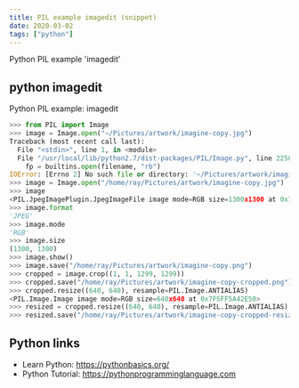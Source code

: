 ```yaml
---
title: PIL example imagedit (snippet)
date: 2020-03-02
tags: ["python"]
---
```

Python PIL example 'imagedit'


## python imagedit

Python PIL example: imagedit

```python
>>> from PIL import Image
>>> image = Image.open("~/Pictures/artwork/imagine-copy.jpg")
Traceback (most recent call last):
  File "<stdin>", line 1, in <module>
  File "/usr/local/lib/python2.7/dist-packages/PIL/Image.py", line 2258, in open
    fp = builtins.open(filename, "rb")
IOError: [Errno 2] No such file or directory: '~/Pictures/artwork/imagine-copy.jpg'
>>> image = Image.open("/home/ray/Pictures/artwork/imagine-copy.jpg")
>>> image
<PIL.JpegImagePlugin.JpegImageFile image mode=RGB size=1300x1300 at 0x7F5FF5A42690>
>>> image.format
'JPEG'
>>> image.mode
'RGB'
>>> image.size
(1300, 1300)
>>> image.show()
>>> image.save("/home/ray/Pictures/artwork/imagine-copy.png")
>>> cropped = image.crop((1, 1, 1299, 1299))
>>> cropped.save("/home/ray/Pictures/artwork/imagine-copy-cropped.png")
>>> cropped.resize((640, 640), resample=PIL.Image.ANTIALIAS)
<PIL.Image.Image image mode=RGB size=640x640 at 0x7F5FF5A42E50>
>>> resized = cropped.resize((640, 640), resample=PIL.Image.ANTIALIAS)
>>> resized.save("/home/ray/Pictures/artwork/imagine-copy-cropped-resized.png")


```

## Python links

- Learn Python: https://pythonbasics.org/
- Python Tutorial: https://pythonprogramminglanguage.com
